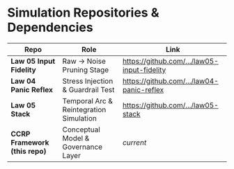 # Simulation Repositories & Dependencies

| Repo | Role | Link |
|------|------|------|
| **Law 05 Input Fidelity** | Raw → Noise Pruning Stage | https://github.com/.../law05-input-fidelity |
| **Law 04 Panic Reflex** | Stress Injection & Guardrail Test | https://github.com/.../law04-panic-reflex |
| **Law 05 Stack** | Temporal Arc & Reintegration Simulation | https://github.com/.../law05-stack |
| **CCRP Framework (this repo)** | Conceptual Model & Governance Layer | *current* |
